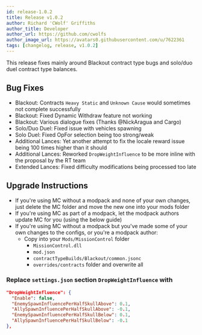 ```yaml
---
id: release-1.0.2
title: Release v1.0.2
author: Richard 'CWolf' Griffiths
author_title: Developer
author_url: https://github.com/cwolfs
author_image_url: https://avatars0.githubusercontent.com/u/7622361
tags: [changelog, release, v1.0.2]
---
```


This release fixes mainly around Blackout contract type bugs and solo/duo duel contract type balances.

## Bug Fixes

- Blackout: Contracts `Heavy Static` and `Unknown Cause` would sometimes not complete successfully
- Blackout: Fixed Dynamic Withdraw feature not working
- Blackout: Various dialogue fixes (Thanks @NickAragua and Cargo)
- Solo/Duo Duel: Fixed issue with vehicles spawning
- Solo Duel: Fixed OpFor selection being too strong/weak
- Additional Lances: Yet another attempt to fix the locale reward issue being 100 times higher than it should
- Additional Lances: Reworked `DropWeightInfluence` to be more inline with the proposal by the RT team
- Extended Lances: Fixed difficulty modifications being processed too late

## Upgrade Instructions

- If you're using MC without a modpack and none of your own changes, just delete the MC folder and move the new one into your mods folder
- If you're using MC as part of a modpack, let the modpack authors update MC for you (using the below guide)
- If you're using MC without a modpack but you've made some of your own changes to the configs, or you're a modpack author:
  - Copy into your `Mods/MissionControl` folder
    - `MissionControl.dll`
    - `mod.json`
    - `contractTypeBuilds/Blackout/common.jsonc`
    - `overrides/contracts` folder and overwrite all

### Replace `settings.json` section `DropWeightInfluence` with

```json
"DropWeightInfluence": {
  "Enable": false,
  "EnemySpawnInfluencePerHalfSkullAbove": 0.1,
  "AllySpawnInfluencePerHalfSkullAbove": -0.1,
  "EnemySpawnInfluencePerHalfSkullBelow": 0.1,
  "AllySpawnInfluencePerHalfSkullBelow": -0.1
},
```
